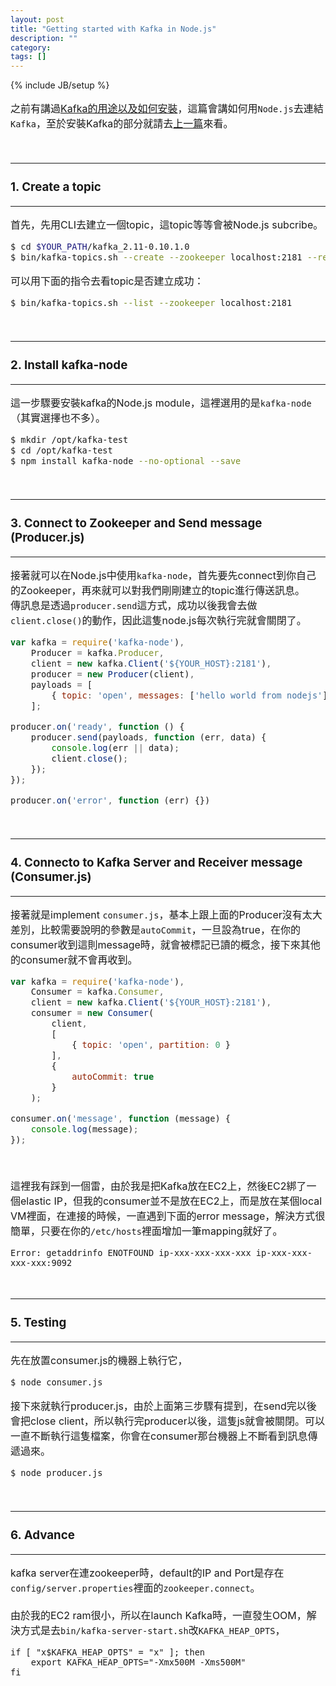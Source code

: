 ```yaml
---
layout: post
title: "Getting started with Kafka in Node.js"
description: ""
category: 
tags: []
---
```

{% include JB/setup %}

<font size="3">

之前有講過[Kafka的用途以及如何安裝](http://blog.kenyang.net/2015/06/25/apache-kafka-distributed-messaging)，這篇會講如何用`Node.js`去連結`Kafka`，至於安裝Kafka的部分就請去[上一篇](http://blog.kenyang.net/2015/06/25/apache-kafka-distributed-messaging)來看。


</br>

<!--more-->

---
### 1. Create a topic
---

首先，先用CLI去建立一個topic，這topic等等會被Node.js subcribe。

```bash
$ cd $YOUR_PATH/kafka_2.11-0.10.1.0
$ bin/kafka-topics.sh --create --zookeeper localhost:2181 --replication-factor 1 --partitions 1 --topic open
```

可以用下面的指令去看topic是否建立成功：

```bash
$ bin/kafka-topics.sh --list --zookeeper localhost:2181
```

</br>

---
### 2. Install kafka-node
---

這一步驟要安裝kafka的Node.js module，這裡選用的是`kafka-node`（其實選擇也不多）。

```bash
$ mkdir /opt/kafka-test
$ cd /opt/kafka-test
$ npm install kafka-node --no-optional --save
```

</br>

---
### 3. Connect to Zookeeper and Send message (Producer.js)
---

接著就可以在Node.js中使用`kafka-node`，首先要先connect到你自己的Zookeeper，再來就可以對我們剛剛建立的topic進行傳送訊息。</br>
傳訊息是透過`producer.send`這方式，成功以後我會去做`client.close()`的動作，因此這隻node.js每次執行完就會關閉了。

```javascript
var kafka = require('kafka-node'),
    Producer = kafka.Producer,
    client = new kafka.Client('${YOUR_HOST}:2181'),
    producer = new Producer(client),
    payloads = [
        { topic: 'open', messages: ['hello world from nodejs'] }
    ];

producer.on('ready', function () {
    producer.send(payloads, function (err, data) {
        console.log(err || data);
        client.close();
    });
});

producer.on('error', function (err) {})
```

</br>

---
### 4. Connecto to Kafka Server and Receiver message (Consumer.js)
---

接著就是implement `consumer.js`，基本上跟上面的Producer沒有太大差別，比較需要說明的參數是`autoCommit`，一旦設為true，在你的consumer收到這則message時，就會被標記已讀的概念，接下來其他的consumer就不會再收到。

```javascript
var kafka = require('kafka-node'),
    Consumer = kafka.Consumer,
    client = new kafka.Client('${YOUR_HOST}:2181'),
    consumer = new Consumer(
        client,
        [
            { topic: 'open', partition: 0 }
        ],
        {
            autoCommit: true
        }
    );

consumer.on('message', function (message) {
    console.log(message);
});

```

</br>

這裡我有踩到一個雷，由於我是把Kafka放在EC2上，然後EC2綁了一個elastic IP，但我的consumer並不是放在EC2上，而是放在某個local VM裡面，在連接的時候，一直遇到下面的error message，解決方式很簡單，只要在你的`/etc/hosts`裡面增加一筆mapping就好了。

```
Error: getaddrinfo ENOTFOUND ip-xxx-xxx-xxx-xxx ip-xxx-xxx-xxx-xxx:9092
```

</br>

---
### 5. Testing
---

先在放置consumer.js的機器上執行它，

```bash
$ node consumer.js
```

接下來就執行producer.js，由於上面第三步驟有提到，在send完以後會把close client，所以執行完producer以後，這隻js就會被關閉。可以一直不斷執行這隻檔案，你會在consumer那台機器上不斷看到訊息傳遞過來。

```bash
$ node producer.js
```

</br>

---
### 6. Advance
---

kafka server在連zookeeper時，default的IP and Port是存在`config/server.properties`裡面的`zookeeper.connect`。
</br>
</br>
由於我的EC2 ram很小，所以在launch Kafka時，一直發生OOM，解決方式是去`bin/kafka-server-start.sh`改`KAFKA_HEAP_OPTS`，

```
if [ "x$KAFKA_HEAP_OPTS" = "x" ]; then
    export KAFKA_HEAP_OPTS="-Xmx500M -Xms500M"
fi
```






</font>